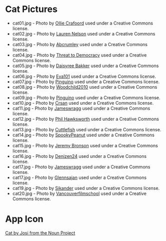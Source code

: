 # Cat Pictures
* cat01.jpg - Photo by [Ollie Crafoord](http://www.flickr.com/photos/lollaping/5277362546/) used under a Creative Commons license.
* cat02.jpg - Photo by [Lauren Nelson](http://www.flickr.com/photos/lulieboo/3523637733/) used under a Creative Commons license.
* cat03.jpg - Photo by [Abcrumley](http://www.flickr.com/photos/crumley/160490011/) used under a Creative Commons license.
* cat04.jpg - Photo by [Threat to Democracy](http://www.flickr.com/photos/16725630@N00/4811658578/) used under a Creative Commons license.
* cat05.jpg - Photo by [Daisyree Bakker](http://www.flickr.com/photos/27875041@N02/4710868953/) used under a Creative Commons license.
* cat06.jpg - Photo by [Eva101](http://www.flickr.com/photos/evapro/519752551/) used under a Creative Commons license.
* cat07.jpg - Photo by [Pinguino](http://www.flickr.com/photos/pinguino/2655478691/) used under a Creative Commons license.
* cat08.jpg - Photo by [Woodchild2010](http://www.flickr.com/photos/woodchild/5335939044/) used under a Creative Commons license.
* cat09.jpg - Photo by [Pinguino](http://www.flickr.com/photos/pinguino/2655477765/) used under a Creative Commons license.
* cat10.jpg - Photo by [Crsan](http://www.flickr.com/photos/crsan/2571204498/) used under a Creative Commons license.
* cat11.jpg - Photo by [Jameswragg](http://www.flickr.com/photos/jameswragg/4688532009/) used under a Creative Commons license.
* cat12.jpg - Photo by [Phil Hawksworth](http://www.flickr.com/photos/philhawksworth/5037670666/) used under a Creative Commons license.
* cat13.jpg - Photo by [Cuttlefish](http://www.flickr.com/photos/cuttlefish/4969726052/) used under a Creative Commons license.
* cat14.jpg - Photo by [SpookyPeanut](http://www.flickr.com/photos/spookypeanut/5502011850/) used under a Creative Commons license.
* cat15.jpg - Photo by [Jeremy Bronson](http://www.flickr.com/photos/jbrons/4872001139/) used under a Creative Commons license.
* cat16.jpg - Photo by [Denizen24](http://www.flickr.com/photos/39311243@N05/4273391516/) used under a Creative Commons license.
* cat17.jpg - Photo by [Jameswragg](http://www.flickr.com/photos/jameswragg/4688532009/) used under a Creative Commons license.
* cat17.jpg - Photo by [Glennsajan](http://www.flickr.com/photos/glennsajan/5485364346/) used under a Creative Commons license.
* cat19.jpg - Photo by [Sikander](http://www.flickr.com/photos/sikander/3941418808/) used under a Creative Commons license.
* cat20.jpg - Photo by [Vancouverfilmschool](http://www.flickr.com/photos/vancouverfilmschool/4838552777/) used under a Creative Commons license.

# App Icon
[Cat by Josi from the Noun Project](https://thenounproject.com/search/?q=cat&i=158942)

